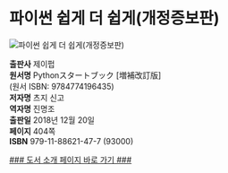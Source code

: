 # 파이썬 쉽게 더 쉽게(개정증보판)
![파이썬 쉽게 더 쉽게(개정증보판)](http://image.kyobobook.co.kr/images/book/xlarge/477/x9791188621477.jpg)


**출판사** 제이펍  
**원서명** Pythonスタートブック [増補改訂版]  
(원서 ISBN: 9784774196435)  
**저자명** 츠지 신고    
**역자명** 진명조  
**출판일** 2018년 12월 20일  
**페이지** 404쪽  
**ISBN**  979-11-88621-47-7 (93000)  


[### 도서 소개 페이지 바로 가기 ###]()